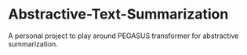 # Abstractive-Text-Summarization
A personal project to play around PEGASUS transformer for abstractive summarization.
